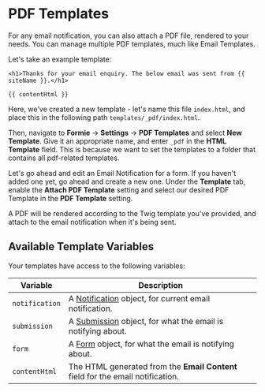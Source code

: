 # PDF Templates
For any email notification, you can also attach a PDF file, rendered to your needs. You can manage multiple PDF templates, much like Email Templates.

Let's take an example template:

```twig
<h1>Thanks for your email enquiry. The below email was sent from {{ siteName }}.</h1>

{{ contentHtml }}
```

Here, we've created a new template - let's name this file `index.html`, and place this in the following path `templates/_pdf/index.html`.

Then, navigate to **Formie** → **Settings** → **PDF Templates** and select **New Template**. Give it an appropriate name, and enter `_pdf` in the **HTML Template** field. This is because we want to set the templates to a folder that contains all pdf-related templates.

Let's go ahead and edit an Email Notification for a form. If you haven't added one yet, go ahead and create a new one. Under the **Template** tab, enable the **Attach PDF Template** setting and select our desired PDF Template in the **PDF Template** setting.

A PDF will be rendered according to the Twig template you've provided, and attach to the email notification when it's being sent.

## Available Template Variables
Your templates have access to the following variables:

Variable | Description
--- | ---
`notification` | A [ Notification](docs:developers/notification) object, for current email notification.
`submission` | A [Submission](docs:developers/submission) object, for what the email is notifying about.
`form` | A [Form](docs:developers/form) object, for what the email is notifying about.
`contentHtml` | The HTML generated from the **Email Content** field for the email notification.